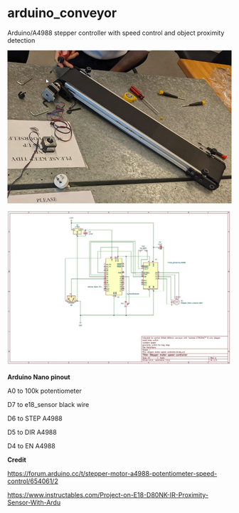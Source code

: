# arduino_conveyor


Arduino/A4988 stepper controller with speed control and object proximity detection

![from CB11.10.004 lab](https://github.com/Brizla/arduino_conveyor/blob/main/conveyor.jpg?raw=true)


![how to wire it up](https://github.com/Brizla/arduino_conveyor/blob/main/schematic.jpg?raw=true)

 **Arduino Nano pinout**
 
 A0 to 100k potentiometer
 
 D7 to e18_sensor black wire

 D6 to STEP A4988

 D5 to DIR A4988

 D4 to EN A4988


**Credit**
 
https://forum.arduino.cc/t/stepper-motor-a4988-potentiometer-speed-control/654061/2
  
https://www.instructables.com/Project-on-E18-D80NK-IR-Proximity-Sensor-With-Ardu
